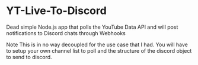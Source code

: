 # YT-Live-To-Discord
Dead simple Node.js app that polls the YouTube Data API and will post notifications to Discord chats through Webhooks

Note
This is in no way decoupled for the use case that I had. You will have to setup your own channel list to poll and the structure of the discord object to send to discord.
